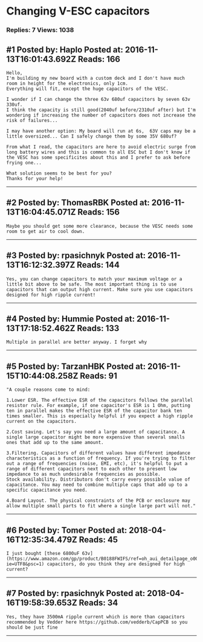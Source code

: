 # Changing V-ESC capacitors

### Replies: 7 Views: 1038

## \#1 Posted by: Haplo Posted at: 2016-11-13T16:01:43.692Z Reads: 166

```
Hello,
I'm building my new board with a custom deck and I don't have much room in height for the electronics, only 1cm.
Everything will fit, except the huge capacitors of the VESC.

I wonder if I can change the three 63v 680uf capacitors by seven 63v 330uf.
I think the capacity is still good(2040uf before/2310uf after) but I'm wondering if increasing the number of capacitors does not increase the risk of failures...

I may have another option: My board will run at 6s,  63V caps may be a little oversized... Can I safely change them by some 35V 680uf?

From what I read, the capacitors are here to avoid electric surge from long battery wires and this is common to all ESC but I don't know if the VESC has some specificites about this and I prefer to ask before frying one...

What solution seems to be best for you?
Thanks for your help!
```

---
## \#2 Posted by: ThomasRBK Posted at: 2016-11-13T16:04:45.071Z Reads: 156

```
Maybe you should get some more clearance, because the VESC needs some room to get air to cool down.
```

---
## \#3 Posted by: rpasichnyk Posted at: 2016-11-13T16:12:32.397Z Reads: 144

```
Yes, you can change capacitors to match your maximum voltage or a little bit above to be safe. The most important thing is to use capacitors that can output high current. Make sure you use capacitors designed for high ripple current!
```

---
## \#4 Posted by: Hummie Posted at: 2016-11-13T17:18:52.462Z Reads: 133

```
Multiple in parallel are better anyway. I forget why
```

---
## \#5 Posted by: TarzanHBK Posted at: 2016-11-15T10:44:08.258Z Reads: 91

```
"A couple reasons come to mind:

1.Lower ESR. The effective ESR of the capacitors follows the parallel resistor rule. For example, if one capacitor's ESR is 1 Ohm, putting ten in parallel makes the effective ESR of the capacitor bank ten times smaller. This is especially helpful if you expect a high ripple current on the capacitors.

2.Cost saving. Let's say you need a large amount of capacitance. A single large capacitor might be more expensive than several smalls ones that add up to the same amount.

3.Filtering. Capacitors of different values have different impedance characteristics as a function of frequency. If you're trying to filter out a range of frequencies (noise, EMI, etc), it's helpful to put a range of different capacitors next to each other to present low impedance to as much undesirable frequencies as possible.
Stock availability. Distributors don't carry every possible value of capacitance. You may need to combine multiple caps that add up to a specific capacitance you need.

4.Board Layout. The physical constraints of the PCB or enclosure may allow multiple small parts to fit where a single large part will not."
```

---
## \#6 Posted by: Tomer Posted at: 2018-04-16T12:35:34.479Z Reads: 45

```
I just bought [these 6800uF 63v](https://www.amazon.com/gp/product/B0188FWIFS/ref=oh_aui_detailpage_o00_s00?ie=UTF8&psc=1) capacitors, do you think they are designed for high current?
```

---
## \#7 Posted by: rpasichnyk Posted at: 2018-04-16T19:58:39.653Z Reads: 34

```
Yes, they have 3500mA ripple current which is more than capacitors recommended by Vedder here https://github.com/vedderb/CapPCB so you should be just fine
```

---

